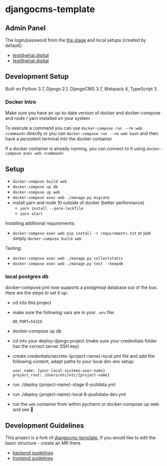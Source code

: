# djangocms-template


## Admin Panel

The login/password from the [the stage]() and local setups (created by default):
- test@what.digital
- test@what.digital


## Development Setup

Built on Python 3.7, Django 2.1, DjangoCMS 3.7, Webpack 4, TypeScript 3.

### Docker Intro

Make sure you have an up-to-date version of docker and docker-compose and node / yarn installed on your system

To execute a command you can use `docker-compose run --rm web <command>` directly or you can `docker-compose run --rm web bash` and then have a persistent terminal into the docker container

If a docker container is already running, you can connect to it using `docker-compose exec web <command>`

## Setup

- `docker-compose build web`
- `docker-compose up db`
- `docker-compose up web`
- `docker-compose exec web ./manage.py migrate`
- install yarn and node 10 outside of docker (better performance)
    - `yarn install --pure-lockfile`
    - `yarn start`

Installing additional requirements:
- `docker-compose exec web pip install -r requirements.txt` or just simply `docker-compose build web`

Testing:
- `docker-compose exec web ./manage.py collectstatic`
- `docker-compose exec web ./manage.py test --keepdb`


### local postgres db

docker-compose.yml now supports a postgresql database out of the box. Here are the steps to set it up:
- cd into this project
- make sure the following vars are in your `.env` file:
    ```.env
    DB_PORT=54320
    ```
- docker-compose up db
- cd into your deploy-django project (make sure your credentials folder has the correct server SSH key)
- create credentials/secrets-{project-name}-local.yml file and add the following content, adapt paths to your local dev env setup:
    ```
    user_name: {your-local-systems-user-name}
    project_root: /Users/etc/etc/{project-name}
    ```
    
- run ./deploy {project-name}-stage 6-pulldata.yml
- run ./deploy {project-name}-local 8-pushdata-dev.yml
- run the `web` container from within pycharm or docker-compose up web and see 🌟 


## Development Guidelines

This project is a fork of [djangocms-template](https://gitlab.com/what-digital/djangocms-template/), if you would like to edit the basic structure - create an MR there.

- [backend guidelines](/docs/readme/backend.md)
- [frontend guidelines](/docs/readme/frontend.md)
